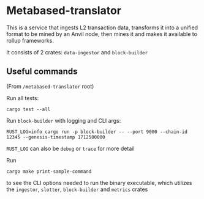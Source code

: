 # Metabased-translator

This is a service that ingests L2 transaction data, transforms it into a unified format to be mined by an Anvil node, then mines it and makes it available to rollup frameworks. 

It consists of 2 crates: `data-ingestor` and `block-builder`

## Useful commands
(From `/metabased-translator` root)

Run all tests:
```
cargo test --all
```

Run `block-builder` with logging and CLI args:
```
RUST_LOG=info cargo run -p block-builder -- --port 9000 --chain-id 12345 --genesis-timestamp 1712500000
```
`RUST_LOG` can also be `debug` or `trace` for more detail


Run
```
cargo make print-sample-command
```
to see the CLI options needed to run the binary executable, which utilizes the `ingestor`, `slotter`, `block-builder` and `metrics` crates